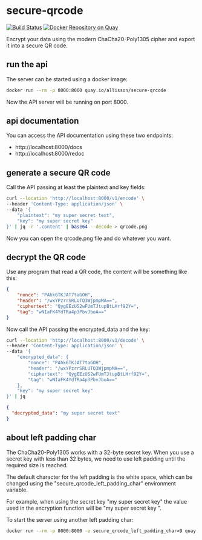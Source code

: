 # secure-qrcode
[![Build Status](https://github.com/allisson/secure-qrcode/workflows/build/badge.svg)](https://github.com/allisson/secure-qrcode/actions)
[![Docker Repository on Quay](https://quay.io/repository/allisson/secure-qrcode/status "Docker Repository on Quay")](https://quay.io/repository/allisson/secure-qrcode)

Encrypt your data using the modern ChaCha20-Poly1305 cipher and export it into a secure QR code.

## run the api

The server can be started using a docker image:

```bash
docker run --rm -p 8000:8000 quay.io/allisson/secure-qrcode
```

Now the API server will be running on port 8000.

## api documentation

You can access the API documentation using these two endpoints:
- http://localhost:8000/docs
- http://localhost:8000/redoc

## generate a secure QR code

Call the API passing at least the plaintext and key fields:

```bash
curl --location 'http://localhost:8000/v1/encode' \
--header 'Content-Type: application/json' \
--data '{
    "plaintext": "my super secret text",
    "key": "my super secret key"
}' | jq -r '.content' | base64 --decode > qrcode.png
```

Now you can open the qrcode.png file and do whatever you want.

## decrypt the QR code

Use any program that read a QR code, the content will be something like this:

```json
{
    "nonce": "PAhk6TKJAT7taGOH",
    "header": "/wxYPzrrSRLUTQ3WjpmpMA==",
    "ciphertext": "QygEEzUS2wFUmTJtupBtLHrf92Y=",
    "tag": "wNIaFK4YdTRa4p3PbvJboA=="
}
```

Now call the API passing the encrypted_data and the key:

```bash
curl --location 'http://localhost:8000/v1/decode' \
--header 'Content-Type: application/json' \
--data '{
    "encrypted_data": {
        "nonce": "PAhk6TKJAT7taGOH",
        "header": "/wxYPzrrSRLUTQ3WjpmpMA==",
        "ciphertext": "QygEEzUS2wFUmTJtupBtLHrf92Y=",
        "tag": "wNIaFK4YdTRa4p3PbvJboA=="
    },
    "key": "my super secret key"
}' | jq
```

```json
{
  "decrypted_data": "my super secret text"
}
```

## about left padding char

The ChaCha20-Poly1305 works with a 32-byte secret key. When you use a secret key with less than 32 bytes, we need to use left padding until the required size is reached.

The default character for the left padding is the white space, which can be changed using the "secure_qrcode_left_padding_char" environment variable.

For example, when using the secret key "my super secret key" the value used in the encryption function will be "my super secret key             ".

To start the server using another left padding char:

```bash
docker run --rm -p 8000:8000 -e secure_qrcode_left_padding_char=9 quay.io/allisson/secure-qrcode
```
